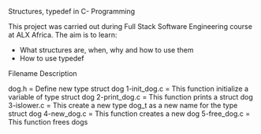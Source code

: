 Structures, typedef in C- Programming

This project was carried out during Full Stack Software Engineering course at ALX Africa.
The aim is to learn:

- What structures are, when, why and how to use them
- How to use typedef

Filename	  Description

dog.h	      = Define new type struct dog 
1-init_dog.c  = This function initialize a variable of type struct dog
2-print_dog.c = This function prints a struct dog
3-islower.c   = This create a new type dog_t as a new name for the type struct dog
4-new_dog.c   = This function creates a new dog
5-free_dog.c  = This function frees dogs

